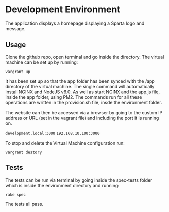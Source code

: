 # Development Environment

The application displays a homepage displaying a Sparta logo and message. 

## Usage

Clone the github repo, open terminal and go inside the directory. The virtual machine can be set up by running: 

``vargrant up``

It has been set up so that the app folder has been synced with the /app directory of the virtual machine. The single command will automatically install NGINX and NodeJS v6.0. As well as start NGINX and the app.js file, inside the app folder, using PM2. The commands run for all these operations are written in the provision.sh file, insde the environment folder. 

The website can then be accessed via a browser by going to the custom IP address or URL (set in the vagrant file) and including the port it is running on. 

``development.local:3000``
``192.168.10.100:3000``

To stop and delete the Virtual Machine configuration run:

``vargrant destory``

## Tests

The tests can be run via terminal by going inside the spec-tests folder which is inside the environment directory and running: 

``rake spec``

The tests all pass.
